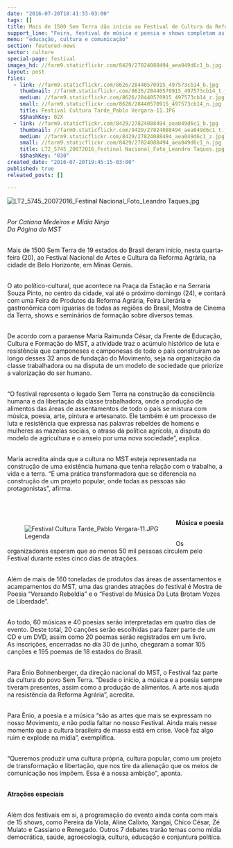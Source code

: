 ```yaml
---
date: "2016-07-20T18:41:33-03:00"
tags: []
title: Mais de 1500 Sem Terra dão início ao Festival de Cultura da Reforma Agrária
support_line: "Feira, festival de música e poesia e shows completam as atrações na cidade de Belo Horizonte até o próximo domingo."
menu: "educação, cultura e comunicação"
section: featured-news
sector: culture
special-page: festival
images_hd: //farm9.staticflickr.com/8429/27824088494_aea049d6c1_b.jpg
layout: post
files:
  - link: //farm9.staticflickr.com/8626/28440570915_497573cb14_b.jpg
    thumbnail: //farm9.staticflickr.com/8626/28440570915_497573cb14_t.jpg
    medium: //farm9.staticflickr.com/8626/28440570915_497573cb14_z.jpg
    small: //farm9.staticflickr.com/8626/28440570915_497573cb14_n.jpg
    title: Festival Cultura Tarde_Pablo Vergara-11.JPG
    $$hashKey: 02X
  - link: //farm9.staticflickr.com/8429/27824088494_aea049d6c1_b.jpg
    thumbnail: //farm9.staticflickr.com/8429/27824088494_aea049d6c1_t.jpg
    medium: //farm9.staticflickr.com/8429/27824088494_aea049d6c1_z.jpg
    small: //farm9.staticflickr.com/8429/27824088494_aea049d6c1_n.jpg
    title: LT2_5745_20072016_Festinal Nacional_Foto_Leandro Taques.jpg
    $$hashKey: "030"
created_date: "2016-07-20T19:45:15-03:00"
published: true
releated_posts: []

---
```

<p><img alt="LT2_5745_20072016_Festinal Nacional_Foto_Leandro Taques.jpg" src="//farm9.staticflickr.com/8429/27824088494_aea049d6c1_b.jpg" /></p>

<p><br />
<em>Por Catiana Medeiros e M&iacute;dia Ninja<br />
Da P&aacute;gina do MST&nbsp;</em></p>

<p><br />
Mais de 1500 Sem Terra de 19 estados do Brasil deram in&iacute;cio, nesta quarta-feira (20), ao Festival Nacional de Artes e Cultura da Reforma Agr&aacute;ria, na cidade de Belo Horizonte, em Minas Gerais.</p>

<p><br />
O ato pol&iacute;tico-cultural, que acontece na Pra&ccedil;a da Esta&ccedil;&atilde;o e na Serraria Souza Pinto, no centro da cidade, vai at&eacute; o pr&oacute;ximo domingo (24), e contar&aacute; com uma Feira de Produtos da Reforma Agr&aacute;ria, Feira Liter&aacute;ria e gastron&ocirc;mica com iguarias de todas as regi&otilde;es do Brasil, Mostra de Cinema da Terra, shows e semin&aacute;rios de forma&ccedil;&atilde;o sobre diversos temas.</p>

<p><br />
De acordo com a paraense Maria Raimunda C&eacute;sar, da Frente de Educa&ccedil;&atilde;o, Cultura e Forma&ccedil;&atilde;o do MST, a atividade traz o ac&uacute;mulo hist&oacute;rico de luta e resist&ecirc;ncia que camponeses e camponesas de todo o pa&iacute;s constru&iacute;ram ao longo desses 32 anos de funda&ccedil;&atilde;o do Movimento, seja na organiza&ccedil;&atilde;o da classe trabalhadora ou na disputa de um modelo de sociedade que priorize a valoriza&ccedil;&atilde;o do ser humano.</p>

<p><br />
&ldquo;O festival representa o legado Sem Terra na constru&ccedil;&atilde;o da consci&ecirc;ncia humana e da liberta&ccedil;&atilde;o da classe trabalhadora, onde a produ&ccedil;&atilde;o de alimentos das &aacute;reas de assentamentos de todo o pa&iacute;s se mistura com m&uacute;sica, poesia, arte, pintura e artesanato. Ele tamb&eacute;m &eacute; um processo de luta e resist&ecirc;ncia que expressa nas palavras rebeldes de homens e mulheres as mazelas sociais, o atraso da pol&iacute;tica agr&iacute;cola, a disputa do modelo de agricultura e o anseio por uma nova sociedade&rdquo;, explica.</p>

<p><br />
Maria acredita ainda que a cultura no MST esteja representada na constru&ccedil;&atilde;o de uma exist&ecirc;ncia humana que tenha rela&ccedil;&atilde;o com o trabalho, a vida e a terra. &ldquo;&Eacute; uma pr&aacute;tica transformadora que se diferencia na constru&ccedil;&atilde;o de um projeto popular, onde todas as pessoas s&atilde;o protagonistas&rdquo;, afirma.</p>

<p><br />
&nbsp;</p>

<figure class="image" style="float:left"><img alt="Festival Cultura Tarde_Pablo Vergara-11.JPG" src="//farm9.staticflickr.com/8626/28440570915_497573cb14_b.jpg" />
<figcaption>Legenda</figcaption>
</figure>

<p><strong>M&uacute;sica e poesia</strong></p>

<p><br />
Os organizadores esperam que ao menos 50 mil pessoas circulem pelo Festival durante estes cinco dias de atra&ccedil;&otilde;es.&nbsp;</p>

<p><br />
Al&eacute;m de mais de 160 toneladas de produtos das &aacute;reas de assentamentos e acampamentos do MST, uma das grandes atra&ccedil;&otilde;es do festival &eacute; Mostra de Poesia &ldquo;Versando Rebeldia&rdquo; e o &ldquo;Festival de M&uacute;sica Da Luta Brotam Vozes de Liberdade&rdquo;.&nbsp;</p>

<p><br />
Ao todo, 60 m&uacute;sicas e 40 poesias ser&atilde;o interpretadas em quatro dias de evento. Deste total, 20 can&ccedil;&otilde;es ser&atilde;o escolhidas para fazer parte de um CD e um DVD, assim como 20 poemas ser&atilde;o registrados em um livro.<br />
As inscri&ccedil;&otilde;es, encerradas no dia 30 de junho, chegaram a somar 105 can&ccedil;&otilde;es e 195 poemas de 18 estados do Brasil.</p>

<p><br />
Para &Ecirc;nio Bohnenberger, da dire&ccedil;&atilde;o nacional do MST, o Festival faz parte da cultura do povo Sem Terra. &ldquo;Desde o in&iacute;cio, a m&uacute;sica e a poesia sempre tiveram presentes, assim como a produ&ccedil;&atilde;o de alimentos. A arte nos ajuda na resist&ecirc;ncia da Reforma Agr&aacute;ria&rdquo;, acredita.&nbsp;</p>

<p><br />
Para &Ecirc;nio, a poesia e a m&uacute;sica &ldquo;s&atilde;o as artes que mais se expressam no nosso Movimento, e n&atilde;o podia faltar no nosso Festival. Ainda mais nesse momento que a cultura brasileira de massa est&aacute; em crise. Voc&ecirc; faz algo ruim e explode na m&iacute;dia&rdquo;, exemplifica.&nbsp;</p>

<p><br />
&ldquo;Queremos produzir uma cultura pr&oacute;pria, cultura popular, como um projeto de transforma&ccedil;&atilde;o e liberta&ccedil;&atilde;o, que nos tire da aliena&ccedil;&atilde;o que os meios de comunica&ccedil;&atilde;o nos imp&otilde;em. Essa &eacute; a nossa ambi&ccedil;&atilde;o&quot;, aponta.</p>

<p><br />
<strong>Atra&ccedil;&otilde;es especiais</strong></p>

<p><br />
Al&eacute;m dos festivais em si, a programa&ccedil;&atilde;o do evento ainda conta com mais de 15 shows, como Pereira da Viola, Aline Calixto, Xangai, Chico C&eacute;sar, Z&eacute; Mulato e Cassiano e Renegado. Outros 7 debates trar&atilde;o temas como m&iacute;dia democr&aacute;tica, sa&uacute;de, agroecologia, cultura, educa&ccedil;&atilde;o e conjuntura pol&iacute;tica.</p>

<p>&nbsp;</p>
